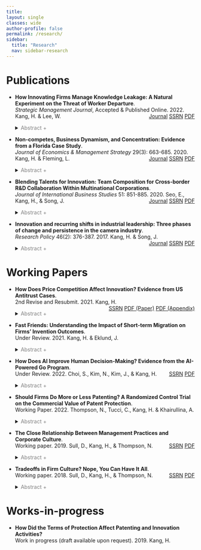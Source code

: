 ```yaml
---
title: 
layout: single
classes: wide
author-profile: false
permalink: /research/
sidebar:
  title: "Research"
  nav: sidebar-research
---
```

<div style="margin-top:10px;"></div> <!-- -30px -->

# Publications

+ **How Innovating Firms Manage Knowledge Leakage: A Natural Experiment on the Threat of Worker Departure**.  
*Strategic Management Journal*, Accepted & Published Online. 2022. Kang, H. & Lee, W.
<span style="float:right"><a href="https://doi.org/10.1002/smj.3404" class="btn btn--warning btn--small">Journal</a>
  <a href="https://papers.ssrn.com/sol3/papers.cfm?abstract_id=3171829" class="btn btn--info btn--small">SSRN</a>
  <a href="/assets/pdf/Kang-Lee-2022-Combined.pdf" class="btn btn--danger btn--small">PDF</a>
  <details>
  <summary><font color="gray">Abstract +</font></summary>
    <blockquote>Knowledge protection strategies are crucial to innovating firms facing the risk of knowledge leakage. We examine the threat of worker departure as a key mechanism through which firms choose between patents and secrecy. We exploit a 1998 California court decision that ruled out-of-state noncompetes were not enforceable in California, thereby creating a loophole limiting non-California firms in their enforcement of noncompetes against their workers. When facing a higher threat of worker departure, firms strategically increased patent filings, exchanging legal protection for public disclosure of the invention. These effects were magnified for large-sized firms and for those in complex and fast-growing industries. Further mechanism tests on the possession of trade secrets, inventor migration, saliency of the decision, and independent inventors support our theoretical account.</blockquote>
  </details>
  
+ **Non-competes, Business Dynamism, and Concentration: Evidence from a Florida Case Study**.  
*Journal of Economics & Management Strategy* 29(3): 663-685. 2020. Kang, H. & Fleming, L.
<span style="float:right"><a href="https://doi.org/10.1111/jems.12349" class="btn btn--warning btn--small">Journal</a>
  <a href="https://papers.ssrn.com/sol3/papers.cfm?abstract_id=3172477" class="btn btn--info btn--small">SSRN</a>
  <a href="/assets/pdf/SSRN-id3172477.pdf" class="btn btn--danger btn--small">PDF</a></span>
    <details>
    <summary markdown="span"><font color="gray">Abstract +</font></summary>
    <blockquote>Most research on non‐competes has focused on employees; here we study how non‐competes affect firm location choice, growth, and consequent regional concentration, using Florida's 1996 legislative change that eased restrictions on their enforcement. Difference‐in‐differences models show that following the change, establishments of large firms were more likely to enter Florida; they also created a greater proportion of jobs and increased their share of employment in the state. Entrepreneurs or establishments of small firms, in contrast, were less likely to enter Florida following the law change; they also created a smaller proportion of new jobs and decreased their share of employment. Consistent with these location and job creation dynamics, regional business concentration increased following the law change in Florida. Nationwide cross‐sections demonstrate consistent correlations between state‐level non‐compete enforcement and the location, employment, and concentration dynamics illustrated in Florida.</blockquote>
  </details>

+ **Blending Talents for Innovation: Team Composition for Cross-border R&D Collaboration Within Multinational Corporations**.  
*Journal of International Business Studies* 51: 851-885. 2020. Seo, E., Kang, H., & Song, J.
<span style="float:right"><a href="https://doi.org/10.1057/s41267-020-00331-z" class="btn btn--warning btn--small">Journal</a>
  <a href="https://papers.ssrn.com/sol3/papers.cfm?abstract_id=3575878" class="btn btn--info btn--small">SSRN</a>
  <a href="/assets/pdf/SSRN-id3575878.pdf" class="btn btn--danger btn--small">PDF</a></span>
    <details>
    <summary><font color="gray">Abstract +</font></summary>
      <blockquote>Despite the upsurge in cross-border R&D collaboration within multinational corporations (MNCs), firms often fail to realize the full potential of cross-border R&D teams. We examine under what conditions geographic diversity might lead to higher or lower innovation performance by focusing on the moderating roles of team composition. We first demonstrate that the geographic diversity of an MNC’s research team has a curvilinear (inverted U-shaped) relationship with the team’s innovation performance. Building upon group learning theory, we further claim that this non-linear relationship is strengthened by the technical experience heterogeneity of researchers but weakened by repeated collaboration among researchers. Our analyses on the top 25 multinational pharmaceutical companies and their 59,998 patents registered from 1981 to 2012 provide strong support for our hypotheses. When geographic diversity is relatively low, teams with different levels of technical experience and more fresh collaborators improve performance by amplifying the benefits of sourcing diverse knowledge. With high geographic dispersion, on the other hand, minimal experience heterogeneity and more instances of past collaboration lead to better performance by facilitating the integration of diverse knowledge. The results shed light on the importance of technical and social relationships among researchers in sourcing and integrating location-specific knowledge and ultimately enhancing team performance.</blockquote>
    </details>

+ **Innovation and recurring shifts in industrial leadership: Three phases of change and persistence in the camera industry**.  
*Research Policy* 46(2): 376-387. 2017. Kang, H. & Song, J.
<span style="float:right"><a href="https://www.sciencedirect.com/science/article/pii/S004873331630138X" class="btn btn--warning btn--small">Journal</a>
  <a href="https://papers.ssrn.com/sol3/papers.cfm?abstract_id=3172481" class="btn btn--info btn--small">SSRN</a>
  <a href="/assets/pdf/SSRN-id3172481.pdf" class="btn btn--danger btn--small">PDF</a></span>
  <details>
  <summary><font color="gray">Abstract +</font></summary>
    <blockquote>This study examines factors underlying three phases of change or persistence in industrial leadership in the sector of interchangeable-lens cameras over the past century. During this period there were two major phases of leadership change, both associated with the emergence of innovations involving major discontinuities in the industry’s core technologies. First, Japan won market leadership from Germany in the mid-1960s after commercializing the single-lens reflex (SLR) camera that replaced the previously dominant German rangefinder camera. Second, in the late-2000s, Japanese latecomer firms and a Korean firm developed Mirrorless cameras, which allowed them to capture the majority of market share from the incumbent Japanese leaders. We also examine the long period (about 60 years) between these two phases of change, during which leading Japanese firms were able to sustain their market leadership despite the digital revolution from the 1980s to 1990s. This paper explores the factors influencing these contrasting experiences of change and persistence in industry leadership. The analysis integrates several aspects of sectoral innovation systems – i.e., windows of opportunity associated with technology, demand, and institution – as well as the strategies of incumbents and latecomer firms. The conclusions highlight the complex and diverse combinations and importance of the factors that help explain the patterns of shifts in leadership.</blockquote>
  </details>

# Working Papers

+ **How Does Price Competition Affect Innovation? Evidence from US Antitrust Cases**.  
2nd Revise and Resubmit. 2021. Kang, H.
<span style="float:right"><a href="https://papers.ssrn.com/sol3/papers.cfm?abstract_id=3516974" class="btn btn--info btn--small">SSRN</a>
<a href="/assets/pdf/Kang-2021-Price Competition and Innovation-Paper.pdf" class="btn btn--danger btn--small">PDF (Paper)</a>
<a href="/assets/pdf/Kang-2021-Price Competition and Innovation-Appendix.pdf" class="btn btn--danger btn--small">PDF (Appendix)</a></span>
  <details>
  <summary><font color="gray">Abstract +</font></summary>
    <blockquote>This paper examines how price competition in the product market affects the intensity and breadth of innovation. I assemble a unique data set comprising all 461 prosecuted collusion cases in the United States from 1975 through 2016, where I match 1,818 collusive firms to firm-level data on innovation. Empirical results from a difference-in-differences methodology show a negative causal relationship between price competition and innovation. When collusion suppressed price competition, colluded firms increased patent filings by 20.5 percent and top-quality patents by 16 percent. A significant portion of these patents are attributable to fundamental innovation activities since innovation inputs—R&D investment and the number of unique patenting inventors—increased in tandem by 15.2 percent and 22.9 percent, respectively. Furthermore, firms broadened their scope of innovation by exploring new technological areas; the number of patented technology classes increased by 11.9 percent. When competition was restored by collusion breakup, the increased and broadened innovation activities reverted to their previous levels. The effects were greater for collusion that was stronger and in fast-growing industries. I shed light on market profitability and firm financial constraints as key economic mechanisms driving the trade-off between price competition and innovation growth.</blockquote>
  </details>

+ **Fast Friends: Understanding the Impact of Short-term Migration on Firms’ Invention Outcomes**.  
Under Review. 2021. Kang, H. & Eklund, J.
  <details>
  <summary><font color="gray">Abstract +</font></summary>
    <blockquote>Large firms generally undertake their research and development (R&D) activities through networks of laboratories located in multiple countries. Scholars have sought to understand how knowledge flows between these R&D centers through examining firms’ use of information technology, shared common routines, and long-term immigration of human capital. Less is known about whether short-term migration of scientists between R&D centers located in different countries can impact firms’ intra-organizational knowledge flows and resultant invention outcomes. However, firms often leverage short-term migration of employees, thus understanding how it can impact firms’ invention outcomes is important. We theoretically argue that short-term migration of employees to R&D centers in other countries can help to lower the communication costs associated with transferring tacit knowledge between different R&D centers. In turn, this will translate into firms creating a greater quantity of inventions that draw on a broader scope of knowledge. Further, we suggest that these benefits of reduced communication costs on firms’ invention outcomes will be magnified if the two R&D centers have an intermediate level of knowledge overlap and if their primary spoken languages differ. To empirically test these arguments, we take advantage of the creation of the visa-waiver program for up to 42 countries which increased their citizens’ ease of visiting the USA. We broadly find support for our theoretical arguments in the context of the pharmaceutical industry. Further, we find that both R&D centers (host and visitor) gain from short term migration with the magnitude being greater for centers with access to more resources.</blockquote>
  </details>
  
+ **How Does AI Improve Human Decision-Making? Evidence from the AI-Powered Go Program**.  
Under Review. 2022. Choi, S., Kim, N., Kim, J., & Kang, H.
<span style="float:right"><a href="https://papers.ssrn.com/sol3/papers.cfm?abstract_id=3893835" class="btn btn--info btn--small">SSRN</a>
<a href="/assets/pdf/CKKK-AI-Go.pdf" class="btn btn--danger btn--small">PDF</a></span>
  <details>
  <summary><font color="gray">Abstract +</font></summary>
    <blockquote>How does AI improve human decision-making? Answering this question is challenging because it is difficult to assess the quality of each decision and to disentangle AI’s influence on decisions. We study professional Go games, which provide a unique opportunity to overcome such challenges. In 2016 an AI-powered Go program (APG) unexpectedly beat the best human player, surpassing the best human knowledge and skills accumulated over thousands of years. To investigate the impact of APGs, we compare human moves to AI’s superior solutions, before and after the initial public release of an APG. Our analysis of 750,990 moves in 25,033 games by 1,242 professional players reveals that APGs significantly improved the quality of the players’ moves as measured by the changes in winning probability with each move. We also show that the key mechanisms are reductions in the number of human errors and in the magnitude of the most critical mistake during the game. Interestingly, the improvement is most prominent in the early stage of a game when uncertainty is higher. Further, young players—who are more open to and better able to utilize APG—benefit more than senior players, suggesting generational inequality in AI adoption and utilization.</blockquote>
  </details>

+ **Should Firms Do More or Less Patenting? A Randomized Control Trial on the Commercial Value of Patent Protection**.  
Working Paper. 2022. Thompson, N., Tucci, C., Kang, H. & Khairullina, A.
  <details>
  <summary><font color="gray">Abstract +</font></summary>
    <blockquote>Globally, firms spend approximately $1.7 trillion on R&D, much of which is aimed at producing patentable innovations. But patenting an invention so that they cannot be used by competitors is expensive, costing an average of $1 million for global protection. That expense is only worthwhile if the patent exclusivity generates enough commercial value for the firm, principally through higher sales or profitability in the product market.  In practice, however, it can be difficult for firms to quantify the commercial value of a patent, even after the fact, because they don’t get to observe the performance of an equivalent innovation that is unpatented. Academics have similarly been stymied in quantifying the commercial value of patents because of (1) strong selection into which innovations are patented, (2) the difficulty in connecting patent protection to specific products, and (3) the commercial sensitivity of product-level financial data.
      This paper presents the first randomized control trial to evaluate the commercial value of patent protection. In collaboration with a large multinational company, patents covering products in the marketplace were either abandoned or maintained at random. We then traced the effects of patent protection on product-level commercial outcomes using confidential internal data. On the margin, products protected by patents generated 35% more revenue for the firm, primarily through higher unit sales, which implies that on average each additional dollar of patenting costs yields $67 in additional benefits. If this firm is representative, this means that firms should be investing to maintain patent protection on more products.</blockquote>
  </details>
  
+ **The Close Relationship Between Management Practices and Corporate Culture**.  
Working paper. 2019. Sull, D., Kang, H., & Thompson, N.
<span style="float:right"><a href="https://papers.ssrn.com/sol3/papers.cfm?abstract_id=3462116" class="btn btn--info btn--small">SSRN</a>
<a href="/assets/pdf/SSRN-id3462116.pdf" class="btn btn--danger btn--small">PDF</a></span>
  <details>
  <summary><font color="gray">Abstract +</font></summary>
    <blockquote>A growing body of literature finds that a healthy corporate culture is associated with superior financial performance. A separate stream of research has found that a firm’s adoption of management “best practices” is correlated with higher efficiency and productivity. To date, the cultural and management practices literatures have proceeded in parallel, with few studies considering the relationship between an organization’s processes and its culture. This paper uses data from a carefully-designed survey of 370 organizations and nearly ten thousand managers to simultaneously measure corporate culture and management practices. Our key finding is that the quality of a company’s management practices and health of its corporate culture are highly correlated. This implies that studies which measure either culture or processes in isolation are likely to overstate their impact on performance. We also provide suggestive evidence that management practices may cause changes in corporate culture, or at least that this effect is stronger than the reverse.</blockquote>
  </details>

+ **Tradeoffs in Firm Culture? Nope, You Can Have It All**.  
Working paper. 2018. Sull, D., Kang, H., & Thompson, N.
<span style="float:right"><a href="https://papers.ssrn.com/sol3/papers.cfm?abstract_id=3228167" class="btn btn--info btn--small">SSRN</a>
<a href="/assets/pdf/SSRN-id3228167.pdf" class="btn btn--danger btn--small">PDF</a></span>
  <details>
  <summary><font color="gray">Abstract +</font></summary>
    <blockquote>A firm can exhibit many “good” cultural values, for example collaboration, integrity, or ambition. Influential theories of corporate culture claim that firms must choose which cultural values to foster because of inherent trade-offs between them. This paper tests this proposition using a new survey of managers (370 firms, averaging 27 respondents each). We find no evidence of trade-offs. To the contrary, we find that firms that score higher on one cultural value also tend to score higher on others. Our findings suggest that any inherent trade-offs are outweighed by the ability of good management practices to help a firm excel across many cultural values.</blockquote>
  </details>

# Works-in-progress

+ **How Did the Terms of Protection Affect Patenting and Innovation Activities?**  
Work in progress (draft available upon request). 2019. Kang, H.

<br><br><br><br>

